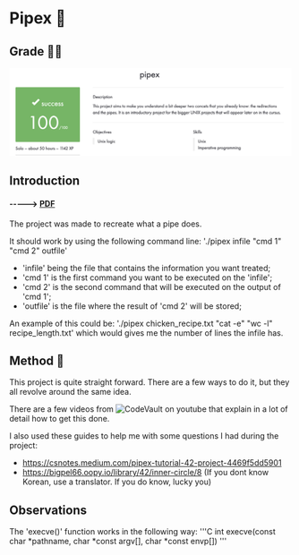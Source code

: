 # Pipex :postbox:

## Grade 🧑‍🎓

![Grade](https://github.com/J0Santos/42-pipex/blob/c00f67eecb54837db3b8c78196eef72b6a13e964/Readme_utils/Grade.png)

## Introduction

#### -----> [PDF]()

The project was made to recreate what a pipe does.

It should work by using the following command line:
'./pipex infile "cmd 1" "cmd 2" outfile'

  - 'infile' being the file that contains the information you want treated;
  - 'cmd 1' is the first command you want to be executed on the 'infile';
  - 'cmd 2' is the second command that will be executed on the output of 'cmd 1';
  - 'outfile' is the file where the result of 'cmd 2' will be stored;

An example of this could be: './pipex chicken_recipe.txt "cat -e" "wc -l" recipe_length.txt' which would gives me the number of lines the infile has.

## Method 🧪

This project is quite straight forward. There are a few ways to do it, but they all revolve around the same idea.

There are a few videos from ![CodeVault](https://www.youtube.com/playlist?list=PLfqABt5AS4FkW5mOn2Tn9ZZLLDwA3kZUY) on youtube that explain in a lot of detail how to get this done.

I also used these guides to help me with some questions I had during the project:

- https://csnotes.medium.com/pipex-tutorial-42-project-4469f5dd5901
- https://bigpel66.oopy.io/library/42/inner-circle/8 (If you dont know Korean, use a translator. If you do know, lucky you)

## Observations

The 'execve()' function works in the following way:
'''C
int execve(const char *pathname, char *const argv[], char *const envp[])
'''



